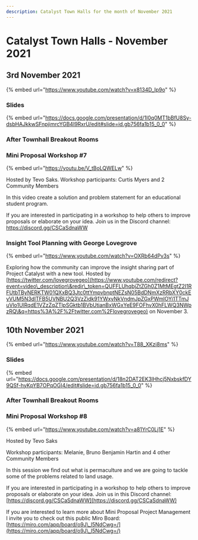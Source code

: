 ```yaml
---
description: Catalyst Town Halls for the month of November 2021
---
```


# Catalyst Town Halls - November 2021

## 3rd November 2021

{% embed url="https://www.youtube.com/watch?v=x8134D_Ip9o" %}

### Slides

{% embed url="https://docs.google.com/presentation/d/1I0q0MT1bBfU8Sy-dsbHAJkkwSFnpjimrcYGB4I9RxrU/edit#slide=id.gb756fa1b15_0_0" %}

### After Townhall Breakout Rooms

### Mini Proposal Workshop #7

{% embed url="https://youtu.be/V_tBoLQWELw" %}

Hosted by Tevo Saks. Workshop participants: Curtis Myers and 2 Community Members

In this video create a solution and problem statement for an educational student program.

If you are interested in participating in a workshop to help others to improve proposals or elaborate on your idea. Join us in the Discord channel: https://discord.gg/CSCaSdnaWW

### Insight Tool Planning with George Lovegrove

{% embed url="https://www.youtube.com/watch?v=OXRb64dPv3s" %}

Exploring how the community can improve the insight sharing part of Project Catalyst with a new tool. Hosted by [https://twitter.com/lovegrovegeo](https://www.youtube.com/redirect?event=video\_description\&redir\_token=QUFFLUhqbjZtZGh0Z1MtMEgtZ2I1RFUtbTByNERKTW01QXxBQ3Jtc0ttYmpvbnptNEZsN05BdDNmXzRRbXY0ckEyVUM5N3dlTFB5UVNBU2Q3VzZidk91YWxyNkVndmJpZGxPWmlOYi1TTmJuVlo1UlRqdE1VZzZqZTlpSGktb1BVbUtianBxWGxYeE9FOFhvX0hFLWQ3NWpzRQ\&q=https%3A%2F%2Ftwitter.com%2Flovegrovegeo) on November 3.

## 10th November 2021

{% embed url="https://www.youtube.com/watch?v=T88_XKzi8ms" %}

### Slides

{% embed url="https://docs.google.com/presentation/d/18n2DAT2EK3lHhcj5NxbskfDY9QSf-hyKpYB7OPqOGI4/edit#slide=id.gb756fa1b15_0_0" %}

### After Townhall Breakout Rooms

### Mini Proposal Workshop #8

{% embed url="https://www.youtube.com/watch?v=a81YrC0Lj1E" %}

Hosted by Tevo Saks

Workshop participants: Melanie, Bruno Benjamin Hartin and 4 other Community Members

In this session we find out what is permaculture and we are going to tackle some of the problems related to land usage.

If you are interested in participating in a workshop to help others to improve proposals or elaborate on your idea. Join us in this Discord channel: [https://discord.gg/CSCaSdnaWW](https://discord.gg/CSCaSdnaWW)

If you are interested to learn more about Mini Proposal Project Management I invite you to check out this public Miro Board: [https://miro.com/app/board/o9J\_l5NdCwg=/](https://miro.com/app/board/o9J\_l5NdCwg=/)

##
